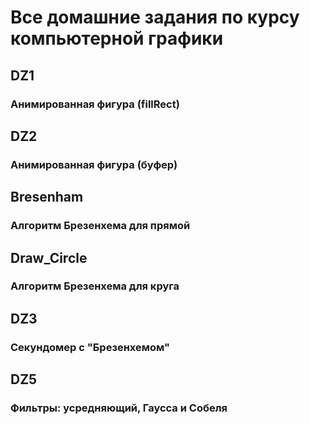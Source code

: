 # Все домашние задания по курсу компьютерной графики

## DZ1
### Анимированная фигура (fillRect)
## DZ2
### Анимированная фигура (буфер)
## Bresenham
### Алгоритм Брезенхема для прямой
## Draw_Circle
### Алгоритм Брезенхема для круга
## DZ3
### Секундомер с "Брезенхемом"
## DZ5   
### Фильтры: усредняющий, Гаусса и Собеля
